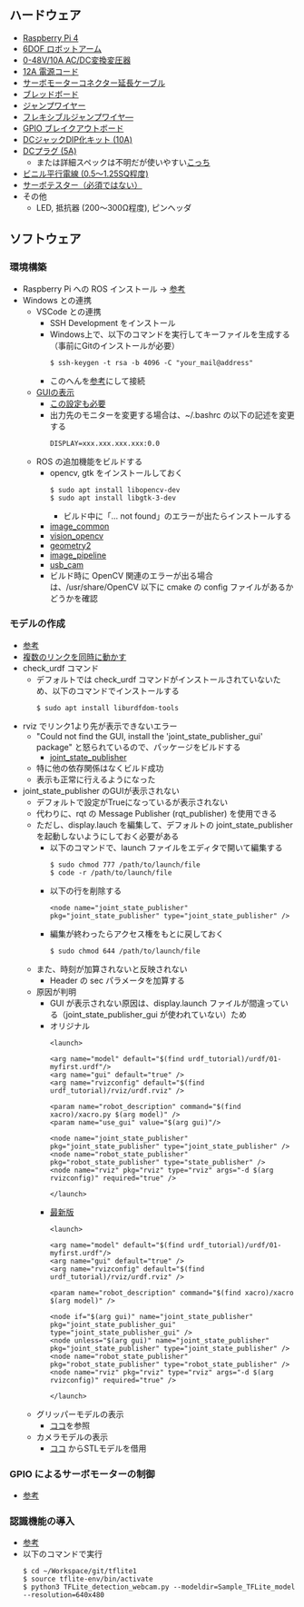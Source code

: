 ## ハードウェア
- [Raspberry Pi 4](https://www.amazon.co.jp/【国内正規代理店品】Raspberry-Pi4-ModelB-ラズベリーパイ4-技適対応品/dp/B081YD3VL5/ref=pd_aw_sbs_147_2/355-3642707-0969305?_encoding=UTF8&pd_rd_i=B081YD3VL5&pd_rd_r=198d8230-6677-4d1a-9a22-4a762da6b1d7&pd_rd_w=wOBTW&pd_rd_wg=GgPO4&pf_rd_p=bff3a3a6-0f6e-4187-bd60-25e75d4c1c8f&pf_rd_r=N93TP7A532W3P6E245W3&psc=1&refRID=N93TP7A532W3P6E245W3)
- [6DOF ロボットアーム](https://www.amazon.co.jp/gp/product/B07M7TK6KR/ref=ppx_yo_dt_b_asin_title_o00_s00?ie=UTF8&psc=1)
- [0-48V/10A AC/DC変換変圧器](https://www.amazon.co.jp/gp/product/B07538V92C/ref=ppx_yo_dt_b_asin_title_o06_s00?ie=UTF8&psc=1)
- [12A 電源コード](https://www.amazon.co.jp/gp/product/B00FIXSEO8/ref=ppx_yo_dt_b_asin_title_o06_s00?ie=UTF8&psc=1)
- [サーボモーターコネクター延長ケーブル](https://www.amazon.co.jp/gp/product/B07PFCJ96G/ref=ppx_yo_dt_b_asin_title_o05_s00?ie=UTF8&psc=1)
- [ブレッドボード](https://www.amazon.co.jp/ELEGOO-400タイポイント-ブレッドボード3PCS-、Arduino用ジャンパーワイヤ-4電源レール/dp/B071CVLWZ2/ref=sr_1_3?__mk_ja_JP=%E3%82%AB%E3%82%BF%E3%82%AB%E3%83%8A&dchild=1&keywords=%E3%83%96%E3%83%AC%E3%83%83%E3%83%89%E3%83%9C%E3%83%BC%E3%83%89&qid=1586906713&s=instant-video&sr=8-3)
- [ジャンプワイヤー](https://www.amazon.co.jp/gp/product/B00J3E1206/ref=ppx_yo_dt_b_asin_title_o00_s01?ie=UTF8&psc=1)
- [フレキシブルジャンプワイヤ―](https://www.amazon.co.jp/ELEGOO-Arduino用-フレキシブル-ジャンパーワイヤ130pcs-forブレッドボード/dp/B0713S9M4M/ref=pd_bxgy_img_3/355-3642707-0969305?_encoding=UTF8&pd_rd_i=B0713S9M4M&pd_rd_r=556f2840-f242-4b58-8c12-c22a4864bd24&pd_rd_w=64xt3&pd_rd_wg=mkCfE&pf_rd_p=3ed3024e-aea2-49a7-ac95-7612edc065d7&pf_rd_r=4Y01HP9A9ME1JCCNFCKZ&psc=1&refRID=4Y01HP9A9ME1JCCNFCKZ)
- [GPIO ブレイクアウトボード](https://www.amazon.co.jp/gp/product/B07P6PJT4Z/ref=ppx_yo_dt_b_asin_title_o00_s00?ie=UTF8&psc=1)
- [DCジャックDIP化キット (10A)](http://akizukidenshi.com/catalog/g/gK-08415/)
- [DCプラグ (5A)](http://akizukidenshi.com/catalog/g/gC-09311/)
    - または詳細スペックは不明だが使いやすい[こっち](http://akizukidenshi.com/catalog/g/gC-08847/)
- [ビニル平行電線 (0.5～1.25SQ程度)](https://www.sengoku.co.jp/mod/sgk_cart/detail.php?code=76UE-4GK2)
- [サーボテスター（必須ではない）](https://www.amazon.co.jp/gp/product/B07R8SBS5S/ref=ppx_yo_dt_b_asin_title_o08_s00?ie=UTF8&psc=1)
- その他
    - LED, 抵抗器 (200～300Ω程度), ピンヘッダ

## ソフトウェア
### 環境構築
- Raspberry Pi への ROS インストール -> [参考](https://qiita.com/Ninagawa_Izumi/items/063d9d4910a19e9fcdec)
- Windows との連携
    - VSCode との連携
        - SSH Development をインストール
        - Windows上で、以下のコマンドを実行してキーファイルを生成する（事前にGitのインストールが必要）
            ```
            $ ssh-keygen -t rsa -b 4096 -C "your_mail@address"
            ```
        - このへんを[参考](https://qiita.com/dearmarie/items/4e8c7bb5d71d4f626b74)にして接続
    - [GUIの表示](https://www.atmarkit.co.jp/ait/articles/1812/06/news040.html)
        - [この設定も必要](https://qiita.com/masa-tu/items/20111878476bb97a9d07)
        - 出力先のモニターを変更する場合は、~/.bashrc の以下の記述を変更する
            ```
            DISPLAY=xxx.xxx.xxx.xxx:0.0
            ```
    - ROS の追加機能をビルドする
        - opencv, gtk をインストールしておく
            ```
            $ sudo apt install libopencv-dev
            $ sudo apt install libgtk-3-dev
            ```
            - ビルド中に「... not found」のエラーが出たらインストールする
        - [image_common](https://github.com/ros-perception/image_common)
        - [vision_opencv](https://github.com/ros-perception/vision_opencv)
        - [geometry2](https://github.com/ros/geometry2)
        - [image_pipeline](https://github.com/ros-perception/image_pipeline)
        - [usb_cam](https://github.com/ros-drivers/usb_cam)
        - ビルド時に OpenCV 関連のエラーが出る場合は、/usr/share/OpenCV 以下に cmake の config ファイルがあるかどうかを確認

### モデルの作成
- [参考](https://qiita.com/yoneken/items/ed2e5edf3aa4e0d8d2e3)
- [複数のリンクを同時に動かす](https://answers.ros.org/question/341365/urdf-attaching-two-joints-to-one-link-for-a-gripper/)
- check_urdf コマンド
    - デフォルトでは check_urdf コマンドがインストールされていないため、以下のコマンドでインストールする
        ```
        $ sudo apt install liburdfdom-tools
        ```
- rviz でリンク1より先が表示できないエラー
    - "Could not find the GUI, install the 'joint_state_publisher_gui' package" と怒られているので、パッケージをビルドする
        - [joint_state_publisher](https://github.com/ros/joint_state_publisher)
    - 特に他の依存関係はなくビルド成功
    - 表示も正常に行えるようになった
- joint_state_publisher のGUIが表示されない
    - デフォルトで設定がTrueになっているが表示されない
    - 代わりに、rqt の Message Publisher (rqt_publisher) を使用できる
    - ただし、display.lauch を編集して、デフォルトの joint_state_publisher を起動しないようにしておく必要がある
        - 以下のコマンドで、launch ファイルをエディタで開いて編集する
            ```
            $ sudo chmod 777 /path/to/launch/file
            $ code -r /path/to/launch/file
            ```
        - 以下の行を削除する
            ```
            <node name="joint_state_publisher" pkg="joint_state_publisher" type="joint_state_publisher" />
            ```
        - 編集が終わったらアクセス権をもとに戻しておく
            ```
            $ sudo chmod 644 /path/to/launch/file
            ```
    - また、時刻が加算されないと反映されない
        - Header の sec パラメータを加算する
    - 原因が判明
        - GUI が表示されない原因は、display.launch ファイルが間違っている（joint_state_publisher_gui が使われていない）ため
        - オリジナル
            ```
            <launch>

            <arg name="model" default="$(find urdf_tutorial)/urdf/01-myfirst.urdf"/>
            <arg name="gui" default="true" />
            <arg name="rvizconfig" default="$(find urdf_tutorial)/rviz/urdf.rviz" />

            <param name="robot_description" command="$(find xacro)/xacro.py $(arg model)" />
            <param name="use_gui" value="$(arg gui)"/>

            <node name="joint_state_publisher" pkg="joint_state_publisher" type="joint_state_publisher" />
            <node name="robot_state_publisher" pkg="robot_state_publisher" type="state_publisher" />
            <node name="rviz" pkg="rviz" type="rviz" args="-d $(arg rvizconfig)" required="true" />

            </launch>
            ```
        - [最新版](https://github.com/ros/urdf_tutorial/blob/master/launch/display.launch)
            ```
            <launch>

            <arg name="model" default="$(find urdf_tutorial)/urdf/01-myfirst.urdf"/>
            <arg name="gui" default="true" />
            <arg name="rvizconfig" default="$(find urdf_tutorial)/rviz/urdf.rviz" />

            <param name="robot_description" command="$(find xacro)/xacro $(arg model)" />

            <node if="$(arg gui)" name="joint_state_publisher" pkg="joint_state_publisher_gui" type="joint_state_publisher_gui" />
            <node unless="$(arg gui)" name="joint_state_publisher" pkg="joint_state_publisher" type="joint_state_publisher" />
            <node name="robot_state_publisher" pkg="robot_state_publisher" type="robot_state_publisher" />
            <node name="rviz" pkg="rviz" type="rviz" args="-d $(arg rvizconfig)" required="true" />

            </launch>
            ```
    - グリッパーモデルの表示
        - [ココ](http://wiki.ros.org/urdf/Tutorials/Building%20a%20Visual%20Robot%20Model%20with%20URDF%20from%20Scratch)を参照
    - カメラモデルの表示
        - [ココ](https://github.com/OUXT-Polaris/ros_ship_packages) からSTLモデルを借用
### GPIO によるサーボモーターの制御
- [参考](https://mozyanari.hatenablog.com/entry/2019/07/25/113932)

### 認識機能の導入
- [参考](https://www.youtube.com/watch?v=aimSGOAUI8Y)
- 以下のコマンドで実行
    ```
    $ cd ~/Workspace/git/tflite1
    $ source tflite-env/bin/activate
    $ python3 TFLite_detection_webcam.py --modeldir=Sample_TFLite_model --resolution=640x480
    ```

